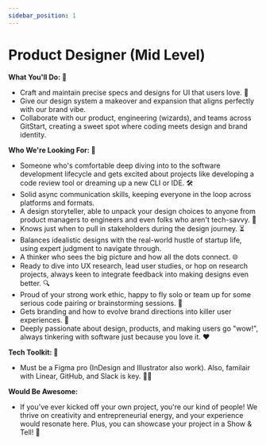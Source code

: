 ```yaml
---
sidebar_position: 1
---
```


# Product Designer (Mid Level)

**What You'll Do: 🚀**
- Craft and maintain precise specs and designs for UI that users love. 🎨
- Give our design system a makeover and expansion that aligns perfectly with our brand vibe.
- Collaborate with our product, engineering (wizards), and teams across GitStart, creating a sweet spot where coding meets design and brand identity.

**Who We're Looking For: 🌟**
- Someone who's comfortable deep diving into to the software development lifecycle and gets excited about projects like developing a code review tool or dreaming up a new CLI or IDE. 🛠
- Solid async communication skills, keeping everyone in the loop across platforms and formats.
- A design storyteller, able to unpack your design choices to anyone from product managers to engineers and even folks who aren't tech-savvy. 📖
- Knows just when to pull in stakeholders during the design journey. ⏳
- Balances idealistic designs with the real-world hustle of startup life, using expert judgment to navigate through.
- A thinker who sees the big picture and how all the dots connect. 🌐
- Ready to dive into UX research, lead user studies, or hop on research projects, always keen to integrate feedback into making designs even better. 🔍
- Proud of your strong work ethic, happy to fly solo or team up for some serious code pairing or brainstorming sessions. 🤹
- Gets branding and how to evolve brand directions into killer user experiences. 🎨
- Deeply passionate about design, products, and making users go "wow!", always tinkering with software just because you love it. ❤️

**Tech Toolkit: 🔧**
- Must be a Figma pro (InDesign and Illustrator also work). Also, familair with Linear, GitHub, and Slack is key. 🧙‍♂️

**Would Be Awesome:**
- If you've ever kicked off your own project, you're our kind of people! We thrive on creativity and entrepreneurial energy, and your experience would resonate here. Plus, you can showcase your project in a Show & Tell! 🎤
